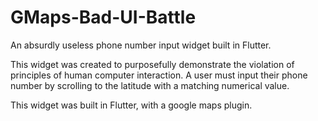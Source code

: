 # GMaps-Bad-UI-Battle
An absurdly useless phone number input widget built in Flutter. 



This widget was created to purposefully demonstrate the violation of principles of human computer interaction. A user must input their phone number by scrolling to the latitude with a matching numerical value. 



This widget was built in Flutter, with a google maps plugin. 

